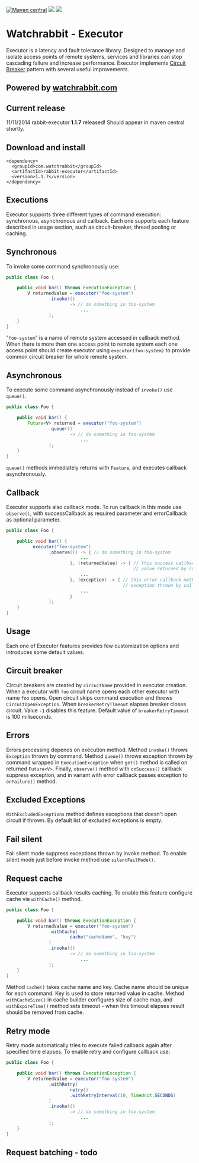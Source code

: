 [![Maven central][maven img]][maven]
[![][travis img]][travis]
[![][coverage img]][coverage]

Watchrabbit - Executor
======================

Executor is a latency and fault tolerance library. Designed to manage and isolate access points of remote systems, services and libraries can stop cascading failure and increase performance. Executor implements [Circuit Breaker](http://martinfowler.com/bliki/CircuitBreaker.html) pattern with several useful improvements. 

## Powered by [watchrabbit.com]

## Current release
11/11/2014 rabbit-executor **1.1.7** released! Should appear in maven central shortly.

## Download and install
```
<dependency>
  <groupId>com.watchrabbit</groupId>
  <artifactId>rabbit-executor</artifactId>
  <version>1.1.7</version>
</dependency>
```

Executions
----------

Executor supports three different types of command execution: synchronous, asynchronous and callback. Each one supports each feature described in usage section, such as circuit-breaker, thread pooling or caching.

## Synchronous 

To invoke some command synchronously use:
```java
public class Foo {

    public void bar() throws ExecutionException {
        V returnedValue = executor("foo-system")
                .invoke(()
                        -> // do something in foo-system
                            ...
                );
    }
}

```
"`foo-system`" is a name of remote system accessed in callback method. When there is more then one access point to remote system each one access point should create executor using `executor(foo-system)` to provide common circuit breaker for whole remote system.


## Asynchronous
To execute some command asynchronously instead of `invoke()` use `queue()`.
```java
public class Foo {

    public void bar() {
        Future<V> returned = executor("foo-system")
                .queue(()
                        -> // do something in foo-system
                            ...
                );
    }
}
```
`queue()` methods immediately returns with `Feature`, and executes callback asynchronously.

## Callback
Executor supports also callback mode. To run callback in this mode use `observe()`, with successCallback as required parameter and errorCallback as optional parameter. 
```java
public class Foo {

    public void bar() {
          executor("foo-system")
                .observe(() -> { // do something in foo-system
                            ...
                        }, (returnedValue) -> { // this success callback method consumes 
                                                // value returned by callback
                            ...
                        }, (exception) -> { // this error callback method consumes 
                                            // exception thrown by callback
                            ...
                        }
                );
    }
}
```

Usage
-----
Each one of Executor features provides few customization options and introduces some default values.

## Circuit breaker
Circuit breakers are created by `circuitName` provided in executor creation. When a executor with `foo` circuit name opens each other executor with name `foo` opens. Open circuit skips command execution and throws `CircuitOpenException`. When `breakerRetryTimeout` elapses breaker closes circuit. Value `-1` disables this feature. Default value of `breakerRetryTimeout` is 100 miliseconds.

## Errors
Errors processing depends on execution method. Method `invoke()` throws `Exception` thrown by command. Method `queue()` throws exception thrown by command wrapped in `ExecutionException` when `get()` method is called on returned `Future<V>`. Finally, `observe()` method with `onSuccess()` callback suppress exception, and in variant with error callback passes exception to `onFailure()` method.

## Excluded Exceptions
`WithExcludedExceptions` method defines exceptions that doesn't open circuit if thrown. By default list of excluded exceptions is empty.

## Fail silent
Fail silent mode suppress exceptions thrown by invoke method. To enable silent mode just before invoke method use `silentFailMode()`.

## Request cache
Executor supports callback results caching. To enable this feature configure cache via `withCache()` method. 
```java
public class Foo {

    public void bar() throws ExecutionException {
        V returnedValue = executor("foo-system")
                .withCache(
                        cache("cacheName", "key")
                )
                .invoke(()
                        -> // do something in foo-system
                            ...
                );
    }
}

```
Method `cache()` takes cache name and key. Cache name should be unique for each command. Key is used to store returned value in cache. Method `withCacheSize()` in cache builder configures size of cache map,  and `withExpireTime()` method sets timeout - when this timeout elapses result should be removed from cache.

## Retry mode
Retry mode automatically tries to execute failed callback again after specified time elapses. To enable retry and configure callback use: 
```java
public class Foo {

    public void bar() throws ExecutionException {
        V returnedValue = executor("foo-system")
                .withRetry(
                        retry()
                        .withRetryInterval(10, TimeUnit.SECONDS)
                )
                .invoke(()
                        -> // do something in foo-system
                            ...
                );
    }
}

```

## Request batching - todo


[watchrabbit.com]:http://watchrabbit.com
[coverage]:https://coveralls.io/r/watchrabbit/rabbit-executor
[coverage img]:https://img.shields.io/coveralls/watchrabbit/rabbit-executor.png
[travis]:https://travis-ci.org/watchrabbit/rabbit-executor
[travis img]:https://travis-ci.org/watchrabbit/rabbit-executor.svg?branch=master
[maven]:https://maven-badges.herokuapp.com/maven-central/com.watchrabbit/rabbit-executor
[maven img]:https://maven-badges.herokuapp.com/maven-central/com.watchrabbit/rabbit-executor/badge.svg
